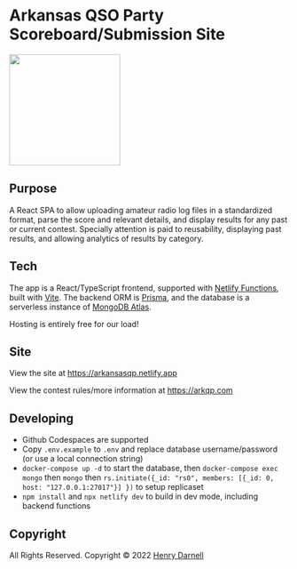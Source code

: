 # Arkansas QSO Party Scoreboard/Submission Site

<a href="https://arkansasqp.netlify.app">
  <img src="https://arkansasqp.netlify.app/Arkansas-QSO-Party-logo.png" width="200"/>
</a>

## Purpose

A React SPA to allow uploading amateur radio log files in a standardized format, parse the score and relevant details, and display results for any past or current contest. Specially attention is paid to reusability, displaying past results, and allowing analytics of results by category.

## Tech

The app is a React/TypeScript frontend, supported with [Netlify Functions](https://www.netlify.com/products/functions/), built with [Vite](https://vitejs.dev/). The backend ORM is [Prisma](https://www.prisma.io/), and the database is a serverless instance of [MongoDB Atlas](https://www.mongodb.com/atlas/database). 

Hosting is entirely free for our load!

## Site

View the site at https://arkansasqp.netlify.app

View the contest rules/more information at https://arkqp.com

## Developing

- Github Codespaces are supported
- Copy `.env.example` to `.env` and replace database username/password (or use a local connection string)
- `docker-compose up -d` to start the database, then `docker-compose exec mongo` then `mongo` then `rs.initiate({_id: "rs0", members: [{_id: 0, host: "127.0.0.1:27017"}] })` to setup replicaset
- `npm install` and `npx netlify dev` to build in dev mode, including backend functions

## Copyright

All Rights Reserved. Copyright © 2022 [Henry Darnell](https://darnell.io/)
